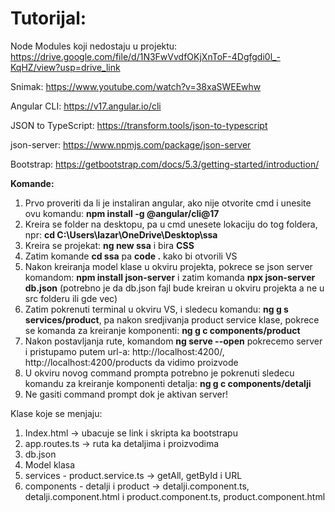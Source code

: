# Tutorijal:

Node Modules koji nedostaju u projektu: https://drive.google.com/file/d/1N3FwVvdfOKjXnToF-4Dgfgdi0l_-KqHZ/view?usp=drive_link

Snimak: https://www.youtube.com/watch?v=38xaSWEEwhw

Angular CLI: https://v17.angular.io/cli

JSON to TypeScript: https://transform.tools/json-to-typescript

json-server: https://www.npmjs.com/package/json-server

Bootstrap: https://getbootstrap.com/docs/5.3/getting-started/introduction/

**Komande:**

1. Prvo proveriti da li je instaliran angular, ako nije otvorite cmd i unesite ovu komandu: **npm install -g @angular/cli@17**
2. Kreira se folder na desktopu, pa u cmd unesete lokaciju do tog foldera, npr: **cd C:\Users\lazar\OneDrive\Desktop\ssa**
3. Kreira se projekat: **ng new ssa** i bira **CSS**
4. Zatim komande **cd ssa** pa **code .** kako bi otvorili VS
5. Nakon kreiranja model klase u okviru projekta, pokrece se json server komandom: **npm install json-server** i zatim komanda **npx json-server db.json** (potrebno je da db.json fajl bude kreiran u okviru projekta a ne u src folderu ili gde vec)
6. Zatim pokrenuti terminal u okviru VS, i sledecu komandu: **ng g s services/product**, pa nakon sredjivanja product service klase, pokrece se komanda za kreiranje komponenti: **ng g c components/product**
7. Nakon postavljanja rute, komandom **ng serve --open** pokrecemo server i pristupamo putem url-a: http://localhost:4200/, http://localhost:4200/products da vidimo proizvode
8. U okviru novog command prompta potrebno je pokrenuti sledecu komandu za kreiranje komponenti detalja: **ng g c components/detalji**
9. Ne gasiti command prompt dok je aktivan server!

Klase koje se menjaju:

1. Index.html -> ubacuje se link i skripta ka bootstrapu
2. app.routes.ts -> ruta ka detaljima i proizvodima
3. db.json
4. Model klasa
5. services - product.service.ts -> getAll, getById i URL
6. components - detalji i product -> detalji.component.ts, detalji.component.html i product.component.ts, product.component.html 
